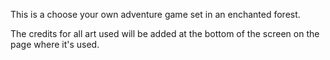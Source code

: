 This is a choose your own adventure game set in an enchanted forest.

The credits for all art used will be added at the bottom of the screen on the page where it's used.